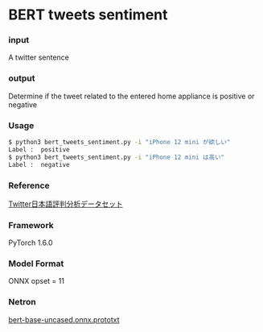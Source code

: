 # BERT tweets sentiment

### input
A twitter sentence

### output
Determine if the tweet related to the entered home appliance is positive or negative

### Usage

```bash
$ python3 bert_tweets_sentiment.py -i "iPhone 12 mini が欲しい"
Label :  positive
$ python3 bert_tweets_sentiment.py -i "iPhone 12 mini は高い"
Label :  negative
```

### Reference
[Twitter日本語評判分析データセット](http://www.db.info.gifu-u.ac.jp/data/Data_5d832973308d57446583ed9f)

### Framework
PyTorch 1.6.0

### Model Format
ONNX opset = 11

### Netron

[bert-base-uncased.onnx.prototxt](https://netron.app/?url=https://storage.googleapis.com/ailia-models/bert_en/bert-base-uncased.onnx.prototxt)
